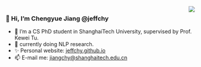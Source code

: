 <img align='right' src="https://github-readme-stats.vercel.app/api?username=jeffchy&show_icons=true">

### 👋 Hi, I’m Chengyue Jiang @jeffchy
- 👀 I’m a CS PhD student in ShanghaiTech University, supervised by Prof. Kewei Tu.
- 🌱 currently doing NLP research.
- ✨ Personal website: [jeffchy.github.io](jeffchy.github.io)
- 📫 E-mail me: jiangchy@shanghaitech.edu.cn

<!---
jeffchy/jeffchy is a ✨ special ✨ repository because its `README.md` (this file) appears on your GitHub profile.
You can click the Preview link to take a look at your changes.
--->
